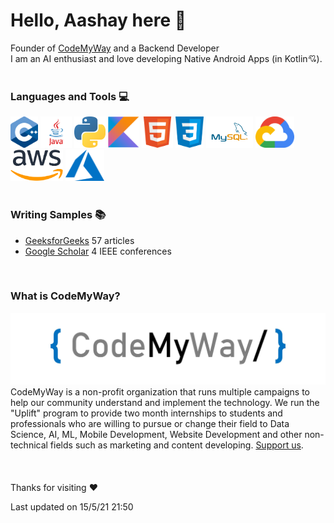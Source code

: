 <h1> Hello, Aashay here 👋 </h1>

Founder of <a href="https://github.com/aashaypawar#:~:text=what%20is%20codemyway?">CodeMyWay</a> and a Backend Developer
<br>
I am an AI enthusiast and love developing Native Android Apps (in Kotlin💘).
<br><br>
<h3> Languages and Tools 💻 </h3>
<div orientation="horizontal">
  <img src="assets/cpp.png" height=50>
  <img src="assets/java.png" height=50>
  <img src="assets/python.png" height=50>
  <img src="assets/kotlin.png" height=50>
  <img src="assets/html.png" height=50>
  <img src="assets/css.png" height=50>
  <img src="assets/mysql.png" height=50>
  <img src="assets/gcp.png" height=50>
  <img src="assets/aws.png" height=50>
  <img src="assets/azure.svg" height=50>
</div>
<br>
<h3> Writing Samples 📚</h3>
<ul>
  <li><a href="https://auth.geeksforgeeks.org/user/aashaypawar/articles">GeeksforGeeks</a> 57 articles</li> 
  <li><a href="https://scholar.google.com/citations?user=9UwnRSgAAAAJ&hl=en">Google Scholar</a> 4 IEEE conferences</li>
</ul>
<br>
<h3> What is CodeMyWay?</h3>
<img src="assets/codemywaybanner.jpeg">
CodeMyWay is a non-profit organization that runs multiple campaigns to help our community understand and implement the technology. We run the "Uplift" program to provide two month internships to students and professionals who are willing to pursue or change their field to Data Science, AI, ML, Mobile Development, Website Development and other non-technical fields such as marketing and content developing. <a href="">Support us</a>.
<br><br><br><br>
Thanks for visiting ❤️


Last updated on 15/5/21 21:50


